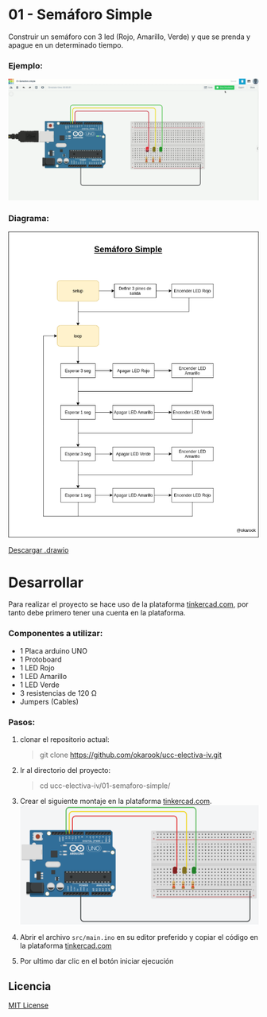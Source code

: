 # 01 - Semáforo Simple

Construir un semáforo con 3 led (Rojo, Amarillo, Verde) y que se prenda y apague en un determinado tiempo.

### Ejemplo:
![Ejemplo](./assets/operation.gif)

### Diagrama:
![Diagrama](./assets/diagram.png)

[Descargar .drawio](./assets/diagram.drawio)

# Desarrollar

Para realizar el proyecto se hace uso de la plataforma [tinkercad.com](https://www.tinkercad.com/), por tanto debe primero tener una cuenta en la plataforma.

### Componentes a utilizar:
- 1 Placa arduino UNO
- 1 Protoboard
- 1 LED Rojo
- 1 LED Amarillo
- 1 LED Verde
- 3 resistencias de 120 Ω
- Jumpers (Cables)

### Pasos:
1. clonar el repositorio actual:
    > git clone https://github.com/okarook/ucc-electiva-iv.git

2. Ir al directorio del proyecto:
    > cd ucc-electiva-iv/01-semaforo-simple/

3. Crear el siguiente montaje en la plataforma [tinkercad.com](https://www.tinkercad.com/).
![Circuito](./assets/circuitAssembly.png)

4. Abrir el archivo `src/main.ino` en su editor preferido y copiar el código en la plataforma [tinkercad.com](https://www.tinkercad.com/)

5. Por ultimo dar clic en el botón iniciar ejecución


## Licencia
[MIT License](./../LICENSE)
